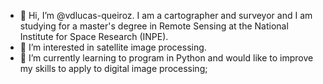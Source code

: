 - 👋 Hi, I’m @vdlucas-queiroz. I am a cartographer and surveyor and I am studying for a master's degree in Remote Sensing at the National Institute for Space Research (INPE).  
- 👀 I’m interested in satellite image processing.
- 🌱 I’m currently learning to program in Python and would like to improve my skills to apply to digital image processing;

<!---
vdlucas-queiroz/vdlucas-queiroz is a ✨ special ✨ repository because its `README.md` (this file) appears on your GitHub profile.
You can click the Preview link to take a look at your changes.
--->
